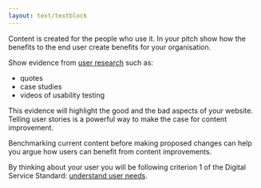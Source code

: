 ```yaml
---
layout: text/textblock
---
```


Content is created for the people who use it. In your pitch show how the benefits to the end user create benefits for your organisation.

Show evidence from [user research](/user-research/) such as:
- quotes 
- case studies
- videos of usability testing 

This evidence will highlight the good and the bad aspects of your website. Telling user stories is a powerful way to make the case for content improvement. 

Benchmarking current content before making proposed changes can help you argue how users can benefit from content improvements.

By thinking about your user you will be following criterion 1 of the Digital Service Standard: [understand user needs](/digital-service-standard/1-understand-user-needs/).
